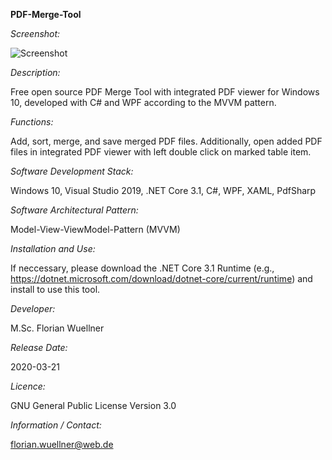 **PDF-Merge-Tool**

*Screenshot:*

![Screenshot](https://user-images.githubusercontent.com/47498779/84275592-8917b180-ab31-11ea-812d-a7f7dad49b0d.png)

*Description:* 

Free open source PDF Merge Tool with integrated PDF viewer for Windows 10, developed with C# and WPF according to the MVVM pattern.

*Functions:* 

Add, sort, merge, and save merged PDF files. Additionally, open added PDF files in integrated PDF viewer with left double click on marked table item.

*Software Development Stack:*

Windows 10, Visual Studio 2019, .NET Core 3.1, C#, WPF, XAML, PdfSharp

*Software Architectural Pattern:*

Model-View-ViewModel-Pattern (MVVM)

*Installation and Use:*

If neccessary, please download the .NET Core 3.1 Runtime (e.g., https://dotnet.microsoft.com/download/dotnet-core/current/runtime) and install to use this tool.

*Developer:* 

M.Sc. Florian Wuellner

*Release Date:* 

2020-03-21

*Licence:*

GNU General Public License Version 3.0

*Information / Contact:* 

florian.wuellner@web.de

